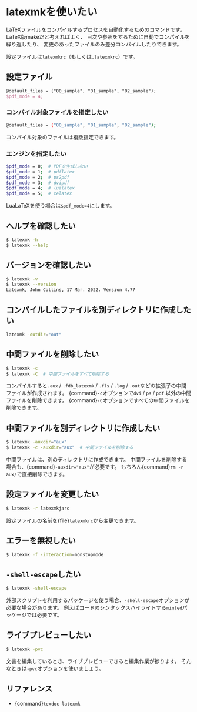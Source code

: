 # latexmkを使いたい

LaTeXファイルをコンパイルするプロセスを自動化するためのコマンドです。
LaTeX版makeだと考えればよく、
目次や参照をするために自動でコンパイルを繰り返したり、
変更のあったファイルのみ差分コンパイルしたりできます。

設定ファイルは``latexmkrc``（もしくは``.latexmkrc``）です。


## 設定ファイル

```tex
@default_files = ("00_sample", "01_sample", "02_sample");
$pdf_mode = 4;
```

### コンパイル対象ファイルを指定したい

```bash
@default_files = ("00_sample", "01_sample", "02_sample");
```

コンパイル対象のファイルは複数指定できます。

### エンジンを指定したい

```bash
$pdf_mode = 0;  # PDFを生成しない
$pdf_mode = 1;  # pdflatex
$pdf_mode = 2;  # ps2pdf
$pdf_mode = 3;  # dvipdf
$pdf_mode = 4;  # lualatex
$pdf_mode = 5;  # xelatex
```

LuaLaTeXを使う場合は``$pdf_mode=4``にします。

## ヘルプを確認したい

```bash
$ latexmk -h
$ latexmk --help
```

## バージョンを確認したい

```bash
$ latexmk -v
$ latexmk --version
Latexmk, John Collins, 17 Mar. 2022. Version 4.77
```

## コンパイルしたファイルを別ディレクトリに作成したい

```bash
latexmk -outdir="out"
```

## 中間ファイルを削除したい

```bash
$ latexmk -c
$ latexmk -C  # 中間ファイルをすべて削除する
```

コンパイルすると``.aux`` / ``.fdb_latexmk`` / ``.fls`` / ``.log`` / ``.out``などの拡張子の中間ファイルが作成されます。
{command}`-c`オプションで``dvi`` / ``ps`` / ``pdf`` 以外の中間ファイルを削除できます。
{command}`-C`オプションですべての中間ファイルを削除できます。

## 中間ファイルを別ディレクトリに作成したい

```bash
$ latexmk -auxdir="aux"
$ latexmk -c -auxdir="aux"  # 中間ファイルを削除する
```

中間ファイルは、別のディレクトリに作成できます。
中間ファイルを削除する場合も、{command}`-auxdir="aux"`が必要です。
もちろん{command}`rm -r aux/`で直接削除できます。



## 設定ファイルを変更したい

```bash
$ latexmk -r latexmkjarc
```

設定ファイルの名前を{file}`latexmkrc`から変更できます。

## エラーを無視したい

```bash
$ latexmk -f -interaction=nonstopmode
```

## ``-shell-escape``したい

```bash
$ latexmk -shell-escape
```

外部スクリプトを利用するパッケージを使う場合、``-shell-escape``オプションが必要な場合があります。
例えばコードのシンタックスハイライトする``minted``パッケージでは必要です。

## ライブプレビューしたい

```bash
$ latexmk -pvc
```

文書を編集しているとき、ライブプレビューできると編集作業が捗ります。
そんなときは``-pvc``オプションを使いましょう。

## リファレンス

- {command}`texdoc latexmk`
